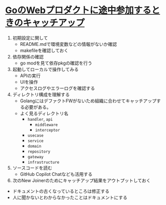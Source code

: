 # [GoのWebプロダクトに途中参加するときのキャッチアップ](https://speakerdeck.com/budougumi0617/how-to-catch-up-go-web-product)

1. 初期設定に関して
     -  README.mdで環境変数などの情報がないか確認
     -  makefileを確認しておく
2.  依存関係の確認
       -   go modを見て依存pkgの確認を行う
3. 起動してローカルで操作してみる
   - APIの実行
   - UIを操作
   - アクセスログやエラーログを確認する
4. ディレクトリ構成を理解する
     - GolangにはデファクトFWがないため組織に合わせてキャッチアップする必要がある。
     - よく見るディレクトリ名
       -  `handler`, `api`
          -  `middleware`
          -  `interceptor`
       -  `usecase`
       -  `service`
       -  `domain`
       -  `repository`
       -  `gateway`
       -  `infrastructure`
  5. ソースコードを読む
      - GitHub Copilot Chatなども活用する  
  6. 次のNew Joinerのためにキャッチアップ結果をアウトプットしておく
   - ドキュメントの古くなっているところは修正する
   - 人に聞かないとわからなかったことはドキュメントにする